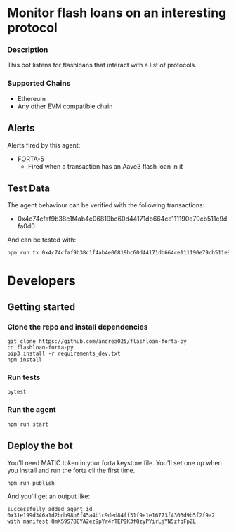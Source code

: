 # Monitor flash loans on an interesting protocol

### Description
This bot listens for flashloans that interact with a list of protocols. 

### Supported Chains

- Ethereum
- Any other EVM compatible chain

## Alerts

Alerts fired by this agent:
- FORTA-5
  - Fired when a transaction has an Aave3 flash loan in it

## Test Data

The agent behaviour can be verified with the following transactions:

- 0x4c74cfaf9b38c1f4ab4e06819bc60d44171db664ce111190e79cb511e9dfa0d0

And can be tested with: 

```bash
npm run tx 0x4c74cfaf9b38c1f4ab4e06819bc60d44171db664ce111190e79cb511e9dfa0d0
```

# Developers

## Getting started

### Clone the repo and install dependencies

```
git clone https://github.com/andrea025/flashloan-forta-py
cd flashloan-forta-py
pip3 install -r requirements_dev.txt
npm install
```

### Run tests

```
pytest
```

### Run the agent

```
npm run start
```

## Deploy the bot

You'll need MATIC token in your forta keystore file. You'll set one up when you install and run the forta cli the first time. 

```
npm run publish
```

And you'll get an output like: 
```
successfully added agent id 0x31e199d346a1d2bdb98b6f45a4b1c9ded84ff31f9e1e16773f4303d9b5f2f9a2 with manifest QmXS9S78EYA2ez9pYr4rTEP9K3fQzyPYirLjYN5zfqFpZL
```
